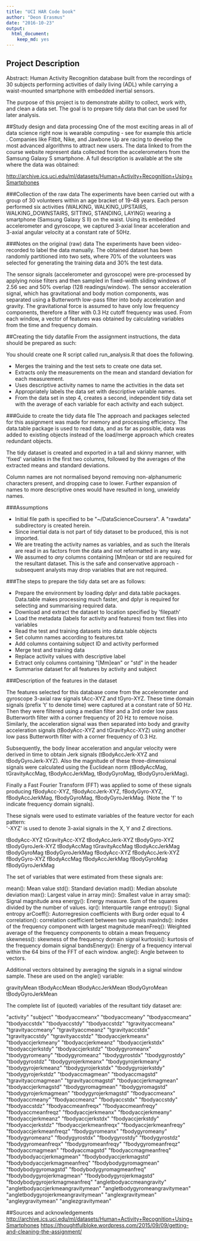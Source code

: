 ```yaml
---
title: "UCI HAR Code book"
author: "Deon Erasmus"
date: "2016-10-23"
output:
  html_document:
    keep_md: yes
---
```


## Project Description
Abstract: Human Activity Recognition database built from the recordings of 30 subjects performing activities of daily living (ADL) while carrying a waist-mounted smartphone with embedded inertial sensors.

The purpose of this project is to demonstrate ability to collect, work with, and clean a data set. The goal is to prepare tidy data that can be used for later analysis.

##Study design and data processing
One of the most exciting areas in all of data science right now is wearable computing - see for example this article . Companies like Fitbit, Nike, and Jawbone Up are racing to develop the most advanced algorithms to attract new users. The data linked to from the course website represent data collected from the accelerometers from the Samsung Galaxy S smartphone. A full description is available at the site where the data was obtained:

http://archive.ics.uci.edu/ml/datasets/Human+Activity+Recognition+Using+Smartphones

###Collection of the raw data
The experiments have been carried out with a group of 30 volunteers within an age bracket of 19-48 years. Each person performed six activities (WALKING, WALKING_UPSTAIRS, WALKING_DOWNSTAIRS, SITTING, STANDING, LAYING) wearing a smartphone (Samsung Galaxy S II) on the waist. Using its embedded accelerometer and gyroscope, we captured 3-axial linear acceleration and 3-axial angular velocity at a constant rate of 50Hz.

###Notes on the original (raw) data 
The experiments have been video-recorded to label the data manually. The obtained dataset has been randomly partitioned into two sets, where 70% of the volunteers was selected for generating the training data and 30% the test data. 

The sensor signals (accelerometer and gyroscope) were pre-processed by applying noise filters and then sampled in fixed-width sliding windows of 2.56 sec and 50% overlap (128 readings/window). The sensor acceleration signal, which has gravitational and body motion components, was separated using a Butterworth low-pass filter into body acceleration and gravity. The gravitational force is assumed to have only low frequency components, therefore a filter with 0.3 Hz cutoff frequency was used. From each window, a vector of features was obtained by calculating variables from the time and frequency domain.

##Creating the tidy datafile
From the assignment instructions, the data should be prepared as such:

You should create one R script called run_analysis.R that does the following.

* Merges the training and the test sets to create one data set.
* Extracts only the measurements on the mean and standard deviation for each measurement.
* Uses descriptive activity names to name the activities in the data set
* Appropriately labels the data set with descriptive variable names.
* From the data set in step 4, creates a second, independent tidy data set with the average of each variable for each activity and each subject.

###Guide to create the tidy data file
The approach and packages selected for this assignment was made for memory and processing efficiency. The data.table package is used to read data, and as far as possible, data was added to existing objects instead of the load/merge approach which creates redundant objects.

The tidy dataset is created and exported in a tall and skinny manner, with 'fixed' variables in the first two columns, followed by the averages of the extracted means and standard deviations.

Column names are not normalised beyond removing non-alphanumeric characters present, and dropping case to lower. Further expansion of names to more descriptive ones would have resulted in long, unwieldy names.

###Assumptions
* Initial file path is specified to be "~/DataScienceCoursera". A "rawdata" subdirectory is created herein.
* Since inertial data is not part of tidy dataset to be produced, this is not imported.
* We are treating the activity names as variables, and as such the literals are read in as factors from the data and not reformatted in any way.
* We assumed to *any* columns containing [Mm]ean or std are required for the resultant dataset. This is the safe and conservative approach - subsequent analysts may drop variables that are not required.

###The steps to prepare the tidy data set are as follows:

- Prepare the environment by loading dplyr and data.table packages. Data.table makes processing much faster, and dplyr is required for selecting and summarising required data.
- Download and extract the dataset to location specified by 'filepath'
- Load the metadata (labels for activity and features) from text files into variables
- Read the test and training datasets into data.table objects
- Set column names according to features.txt
- Add columns containing subject ID and activity performed
- Merge test and training data
- Replace activity values with descriptive label
- Extract only columns containing "[Mm]ean" or "std" in the header
- Summarise dataset for all features by activity and subject

###Description of the features in the dataset

The features selected for this database come from the accelerometer and gyroscope 3-axial raw signals tAcc-XYZ and tGyro-XYZ. These time domain signals (prefix 't' to denote time) were captured at a constant rate of 50 Hz. Then they were filtered using a median filter and a 3rd order low pass Butterworth filter with a corner frequency of 20 Hz to remove noise. Similarly, the acceleration signal was then separated into body and gravity acceleration signals (tBodyAcc-XYZ and tGravityAcc-XYZ) using another low pass Butterworth filter with a corner frequency of 0.3 Hz. 

Subsequently, the body linear acceleration and angular velocity were derived in time to obtain Jerk signals (tBodyAccJerk-XYZ and tBodyGyroJerk-XYZ). Also the magnitude of these three-dimensional signals were calculated using the Euclidean norm (tBodyAccMag, tGravityAccMag, tBodyAccJerkMag, tBodyGyroMag, tBodyGyroJerkMag). 

Finally a Fast Fourier Transform (FFT) was applied to some of these signals producing fBodyAcc-XYZ, fBodyAccJerk-XYZ, fBodyGyro-XYZ, fBodyAccJerkMag, fBodyGyroMag, fBodyGyroJerkMag. (Note the 'f' to indicate frequency domain signals). 

These signals were used to estimate variables of the feature vector for each pattern:  
'-XYZ' is used to denote 3-axial signals in the X, Y and Z directions.

tBodyAcc-XYZ
tGravityAcc-XYZ
tBodyAccJerk-XYZ
tBodyGyro-XYZ
tBodyGyroJerk-XYZ
tBodyAccMag
tGravityAccMag
tBodyAccJerkMag
tBodyGyroMag
tBodyGyroJerkMag
fBodyAcc-XYZ
fBodyAccJerk-XYZ
fBodyGyro-XYZ
fBodyAccMag
fBodyAccJerkMag
fBodyGyroMag
fBodyGyroJerkMag

The set of variables that were estimated from these signals are: 

mean(): Mean value
std(): Standard deviation
mad(): Median absolute deviation 
max(): Largest value in array
min(): Smallest value in array
sma(): Signal magnitude area
energy(): Energy measure. Sum of the squares divided by the number of values. 
iqr(): Interquartile range 
entropy(): Signal entropy
arCoeff(): Autorregresion coefficients with Burg order equal to 4
correlation(): correlation coefficient between two signals
maxInds(): index of the frequency component with largest magnitude
meanFreq(): Weighted average of the frequency components to obtain a mean frequency
skewness(): skewness of the frequency domain signal 
kurtosis(): kurtosis of the frequency domain signal 
bandsEnergy(): Energy of a frequency interval within the 64 bins of the FFT of each window.
angle(): Angle between to vectors.

Additional vectors obtained by averaging the signals in a signal window sample. These are used on the angle() variable:

gravityMean
tBodyAccMean
tBodyAccJerkMean
tBodyGyroMean
tBodyGyroJerkMean

The complete list of (quoted) variables of the resultant tidy dataset are:

"activity"
"subject"
"tbodyaccmeanx"
"tbodyaccmeany"
"tbodyaccmeanz"
"tbodyaccstdx"
"tbodyaccstdy"
"tbodyaccstdz"
"tgravityaccmeanx"
"tgravityaccmeany"
"tgravityaccmeanz"
"tgravityaccstdx"
"tgravityaccstdy"
"tgravityaccstdz"
"tbodyaccjerkmeanx"
"tbodyaccjerkmeany"
"tbodyaccjerkmeanz"
"tbodyaccjerkstdx"
"tbodyaccjerkstdy"
"tbodyaccjerkstdz"
"tbodygyromeanx"
"tbodygyromeany"
"tbodygyromeanz"
"tbodygyrostdx"
"tbodygyrostdy"
"tbodygyrostdz"
"tbodygyrojerkmeanx"
"tbodygyrojerkmeany"
"tbodygyrojerkmeanz"
"tbodygyrojerkstdx"
"tbodygyrojerkstdy"
"tbodygyrojerkstdz"
"tbodyaccmagmean"
"tbodyaccmagstd"
"tgravityaccmagmean"
"tgravityaccmagstd"
"tbodyaccjerkmagmean"
"tbodyaccjerkmagstd"
"tbodygyromagmean"
"tbodygyromagstd"
"tbodygyrojerkmagmean"
"tbodygyrojerkmagstd"
"fbodyaccmeanx"
"fbodyaccmeany"
"fbodyaccmeanz"
"fbodyaccstdx"
"fbodyaccstdy"
"fbodyaccstdz"
"fbodyaccmeanfreqx"
"fbodyaccmeanfreqy"
"fbodyaccmeanfreqz"
"fbodyaccjerkmeanx"
"fbodyaccjerkmeany"
"fbodyaccjerkmeanz"
"fbodyaccjerkstdx"
"fbodyaccjerkstdy"
"fbodyaccjerkstdz"
"fbodyaccjerkmeanfreqx"
"fbodyaccjerkmeanfreqy"
"fbodyaccjerkmeanfreqz"
"fbodygyromeanx"
"fbodygyromeany"
"fbodygyromeanz"
"fbodygyrostdx"
"fbodygyrostdy"
"fbodygyrostdz"
"fbodygyromeanfreqx"
"fbodygyromeanfreqy"
"fbodygyromeanfreqz"
"fbodyaccmagmean"
"fbodyaccmagstd"
"fbodyaccmagmeanfreq"
"fbodybodyaccjerkmagmean"
"fbodybodyaccjerkmagstd"
"fbodybodyaccjerkmagmeanfreq"
"fbodybodygyromagmean"
"fbodybodygyromagstd"
"fbodybodygyromagmeanfreq"
"fbodybodygyrojerkmagmean"
"fbodybodygyrojerkmagstd"
"fbodybodygyrojerkmagmeanfreq"
"angletbodyaccmeangravity"
"angletbodyaccjerkmeangravitymean"
"angletbodygyromeangravitymean"
"angletbodygyrojerkmeangravitymean"
"anglexgravitymean"
"angleygravitymean"
"anglezgravitymean"

##Sources and acknowledgements
http://archive.ics.uci.edu/ml/datasets/Human+Activity+Recognition+Using+Smartphones
https://thoughtfulbloke.wordpress.com/2015/09/09/getting-and-cleaning-the-assignment/